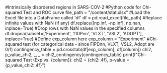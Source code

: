 #Intrinsically disordered regions in SARS-COV-2
#Python code for Chi-squared Test and ROC curve
file_path = "/content/stat.xlsx"
#Load the Excel file into a DataFrame called 'df'
df = pd.read_excel(file_path)
#Replace infinite values with NaN (if any)
df.replace([np.inf, -np.inf], np.nan, inplace=True)
#Drop rows with NaN values in the specified columns
df.dropna(subset=['Experiment', 'flDPnn', 'VLXT', 'VSL2', 'ADOPT'], inplace=True)
#Define exp_column here
exp_column = "Experiment"
#Chi-squared test (for categorical data - since FlPDnn, VLXT, VSL2, Adopt are 0/1)
    contingency_table = pd.crosstab(df[exp_column], df[column])
    chi2, p_value_chi2, _, _ = chi2_contingency(contingency_table)
    print(f"Chi-squared Test (Exp vs. {column}): chi2 = {chi2:.4f}, p-value = {p_value_chi2:.4f}")
